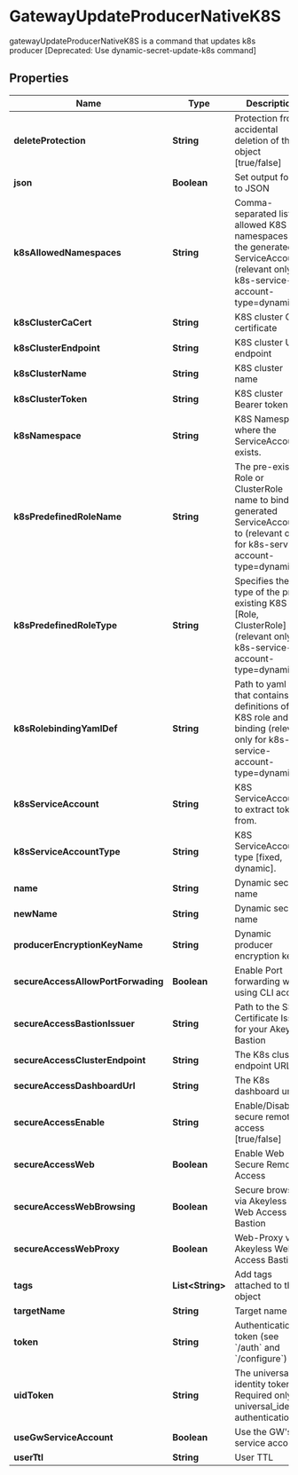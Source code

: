 

# GatewayUpdateProducerNativeK8S

gatewayUpdateProducerNativeK8S is a command that updates k8s producer [Deprecated: Use dynamic-secret-update-k8s command]

## Properties

Name | Type | Description | Notes
------------ | ------------- | ------------- | -------------
**deleteProtection** | **String** | Protection from accidental deletion of this object [true/false] |  [optional]
**json** | **Boolean** | Set output format to JSON |  [optional]
**k8sAllowedNamespaces** | **String** | Comma-separated list of allowed K8S namespaces for the generated ServiceAccount (relevant only for k8s-service-account-type&#x3D;dynamic) |  [optional]
**k8sClusterCaCert** | **String** | K8S cluster CA certificate |  [optional]
**k8sClusterEndpoint** | **String** | K8S cluster URL endpoint |  [optional]
**k8sClusterName** | **String** | K8S cluster name |  [optional]
**k8sClusterToken** | **String** | K8S cluster Bearer token |  [optional]
**k8sNamespace** | **String** | K8S Namespace where the ServiceAccount exists. |  [optional]
**k8sPredefinedRoleName** | **String** | The pre-existing Role or ClusterRole name to bind the generated ServiceAccount to (relevant only for k8s-service-account-type&#x3D;dynamic) |  [optional]
**k8sPredefinedRoleType** | **String** | Specifies the type of the pre-existing K8S role [Role, ClusterRole] (relevant only for k8s-service-account-type&#x3D;dynamic) |  [optional]
**k8sRolebindingYamlDef** | **String** | Path to yaml file that contains definitions of K8S role and role binding (relevant only for k8s-service-account-type&#x3D;dynamic) |  [optional]
**k8sServiceAccount** | **String** | K8S ServiceAccount to extract token from. |  [optional]
**k8sServiceAccountType** | **String** | K8S ServiceAccount type [fixed, dynamic]. |  [optional]
**name** | **String** | Dynamic secret name | 
**newName** | **String** | Dynamic secret name |  [optional]
**producerEncryptionKeyName** | **String** | Dynamic producer encryption key |  [optional]
**secureAccessAllowPortForwading** | **Boolean** | Enable Port forwarding while using CLI access |  [optional]
**secureAccessBastionIssuer** | **String** | Path to the SSH Certificate Issuer for your Akeyless Bastion |  [optional]
**secureAccessClusterEndpoint** | **String** | The K8s cluster endpoint URL |  [optional]
**secureAccessDashboardUrl** | **String** | The K8s dashboard url |  [optional]
**secureAccessEnable** | **String** | Enable/Disable secure remote access [true/false] |  [optional]
**secureAccessWeb** | **Boolean** | Enable Web Secure Remote Access |  [optional]
**secureAccessWebBrowsing** | **Boolean** | Secure browser via Akeyless Web Access Bastion |  [optional]
**secureAccessWebProxy** | **Boolean** | Web-Proxy via Akeyless Web Access Bastion |  [optional]
**tags** | **List&lt;String&gt;** | Add tags attached to this object |  [optional]
**targetName** | **String** | Target name |  [optional]
**token** | **String** | Authentication token (see &#x60;/auth&#x60; and &#x60;/configure&#x60;) |  [optional]
**uidToken** | **String** | The universal identity token, Required only for universal_identity authentication |  [optional]
**useGwServiceAccount** | **Boolean** | Use the GW&#39;s service account |  [optional]
**userTtl** | **String** | User TTL |  [optional]



